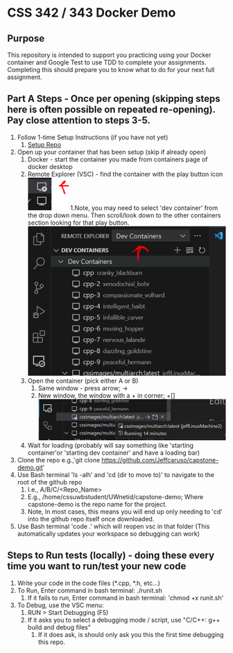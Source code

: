 # CSS 342 / 343 Docker Demo

## Purpose
This repository is intended to support you practicing using your Docker container and Google Test to use TDD to complete your assignments. 
Completing this should prepare you to know what to do for your next full assignment.

## Part A Steps - Once per opening (skipping steps here is often possible on repeated re-opening). Pay close attention to steps 3-5.
1. Follow 1-time Setup Instructions (if you have not yet)
    1. [Setup Repo](https://github.com/Jeffcaruso/capstone-Setup_Repo) 
1. Open up your container that has been setup (skip if already open) 
    1. Docker - start the container you made from containers page of docker desktop
    1. Remote Explorer (VSC) - find the container with the play button icon
    ![images/play button.png](https://github.com/Jeffcaruso/capstone-Setup_Repo/blob/main/images/play%20button.PNG)
        1.Note, you may need to select 'dev container' from the drop down menu. Then scroll/look down to the other containers section looking for that play button.
        ![images/drop down.png](https://github.com/Jeffcaruso/capstone-demo/blob/main/images/drop%20down.PNG)    
    1. Open the container (pick either A or B)
        1. Same window - press arrow; ->
        1. New window, the window with a + in corner; +[]
        ![images/showing opening](https://github.com/Jeffcaruso/capstone-Setup_Repo/blob/main/images/showing%20area%20selected.png)
    1. Wait for loading (probably will say something like 'starting container'or 'starting dev container' and have a loading bar)
1. Clone the repo e.g.,'git clone https://github.com/Jeffcaruso/capstone-demo.git'
1. Use Bash terminal 'ls -alh' and 'cd (dir to move to)' to navigate to the root of the github repo
    1. I.e., A/B/C/<Repo_Name>
    2. E.g., /home/cssuwbstudent/UWnetid/capstone-demo; Where capstone-demo is the repo name for the project.
    3. Note, In most cases, this means you will end up only needing to 'cd' into the github repo itself once downloaded.
1. Use Bash terminal 'code .' which will reopen vsc in that folder (This automatically updates your workspace so debugging can work)


## Steps to Run tests (locally) - doing these every time you want to run/test your new code
1. Write your code in the code files (*.cpp, *.h, etc...)
1. To Run, Enter command in bash terminal: ./runit.sh
    1. If it fails to run, Enter command in bash terminal: 'chmod +x runit.sh' 
1. To Debug, use the VSC menu:
    1. RUN > Start Debugging (F5)
    2. If it asks you to select a debugging mode / script, use "C/C++: g++ build and debug files"
        1. If it does ask, is should only ask you this the first time debugging this repo.
